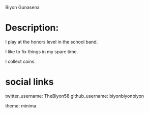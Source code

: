 Biyon Gunasena
# Description:  
I play at the honors level in the school band.

I like to fix things in my spare time.

I collect coins.

# social links
twitter_username: TheBiyon58 
github_username:  biyonbiyonbiyon 


theme: minima
